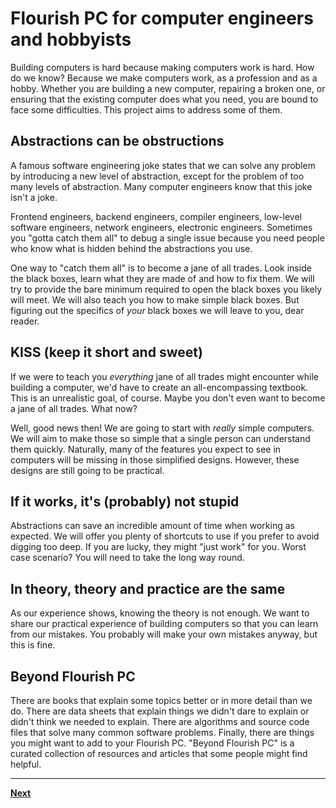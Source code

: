 # Flourish PC for computer engineers and hobbyists

Building computers is hard because making computers work is hard. How do we know? Because we make computers work, as a profession and as a hobby. Whether you are building a new computer, repairing a broken one, or ensuring that the existing computer does what you need, you are bound to face some difficulties. This project aims to address some of them.

## Abstractions can be obstructions
A famous software engineering joke states that we can solve any problem by introducing a new level of abstraction, except for the problem of too many levels of abstraction. Many computer engineers know that this joke isn't a joke.

Frontend engineers, backend engineers, compiler engineers, low-level software engineers, network engineers, electronic engineers. Sometimes you "gotta catch them all" to debug a single issue because you need people who know what is hidden behind the abstractions you use.

One way to "catch them all" is to become a jane of all trades. Look inside the black boxes, learn what they are made of and how to fix them. We will try to provide the bare minimum required to open the black boxes you likely will meet. We will also teach you how to make simple black boxes. But figuring out the specifics of _your_ black boxes we will leave to you, dear reader.

## KISS (keep it short and sweet)
If we were to teach you _everything_  jane of all trades might encounter while building a computer, we'd have to create an all-encompassing textbook. This is an unrealistic goal, of course. Maybe you don't even want to become a jane of all trades. What now?

Well, good news then! We are going to start with _really_ simple computers. We will aim to make those so simple that a single person can understand them quickly. Naturally, many of the features you expect to see in computers will be missing in those simplified designs. However, these designs are still going to be practical.

## If it works, it's (probably) not stupid
Abstractions can save an incredible amount of time when working as expected. We will offer you plenty of shortcuts to use if you prefer to avoid digging too deep. If you are lucky, they might "just work" for you. Worst case scenario? You will need to take the long way round.

## In theory, theory and practice are the same
As our experience shows, knowing the theory is not enough. We want to share our practical experience of building computers so that you can learn from our mistakes. You probably will make your own mistakes anyway, but this is fine.

## Beyond Flourish PC
There are books that explain some topics better or in more detail than we do. There are data sheets that explain things we didn't dare to explain or didn't think we needed to explain. There are algorithms and source code files that solve many common software problems. Finally, there are things you might want to add to your Flourish PC. "Beyond Flourish PC" is a curated collection of resources and articles that some people might find helpful.

----
[**Next**](./001.md)
